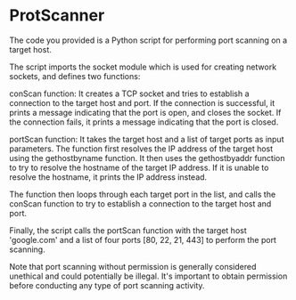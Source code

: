 # ProtScanner
The code you provided is a Python script for performing port scanning on a target host.

The script imports the socket module which is used for creating network sockets, and defines two functions:

conScan function: It creates a TCP socket and tries to establish a connection to the target host and port. If the connection is successful, it prints a message indicating that the port is open, and closes the socket. If the connection fails, it prints a message indicating that the port is closed.

portScan function: It takes the target host and a list of target ports as input parameters. The function first resolves the IP address of the target host using the gethostbyname function. It then uses the gethostbyaddr function to try to resolve the hostname of the target IP address. If it is unable to resolve the hostname, it prints the IP address instead.

The function then loops through each target port in the list, and calls the conScan function to try to establish a connection to the target host and port.

Finally, the script calls the portScan function with the target host 'google.com' and a list of four ports [80, 22, 21, 443] to perform the port scanning.

Note that port scanning without permission is generally considered unethical and could potentially be illegal. It's important to obtain permission before conducting any type of port scanning activity.
